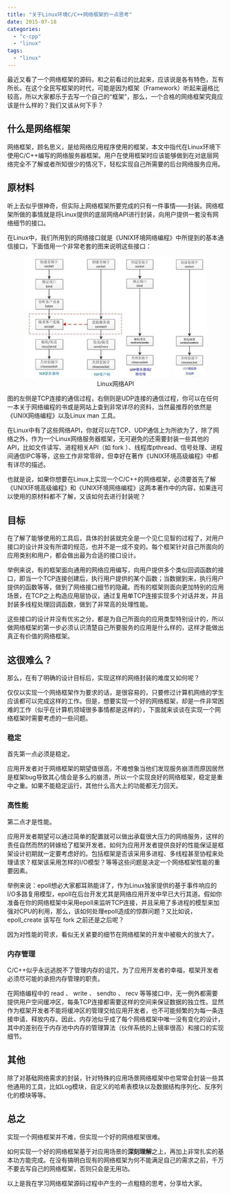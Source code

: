 ```yaml
---
title: "关于Linux环境C/C++网络框架的一点思考"
date: 2015-07-18
categories: 
  - "c-cpp"
  - "linux"
tags: 
  - "linux"
---
```


最近又看了一个网络框架的源码，和之前看过的比起来，应该说是各有特色，互有所长。在这个全民写框架的时代，可能是因为框架（Framework）听起来逼格比较高，所以大家都乐于去写一个自己的“框架”，那么，一个合格的网络框架究竟应该是什么样的？我们又该从何下手？

## 什么是网络框架

网络框架，顾名思义，是给网络应用程序使用的框架，本文中指代在Linux环境下使用C/C++编写的网络服务器框架。用户在使用框架时应该能够做到在对底层网络完全不了解或者所知很少的情况下，轻松实现自己所需要的后台网络服务应用。

## 原材料

听上去似乎很神奇，但实际上网络框架所要完成的只有一件事情——封装。网络框架所做的事情就是将Linux提供的底层网络API进行封装，向用户提供一套没有网络细节的接口。

<!--more-->

在Linux中，我们所用到的网络接口就是《UNIX环境网络编程》中所提到的基本通信接口，下面借用一个非常老套的图来说明这些接口：

<figure style="text-align: center;">
  <img src="/assets/images/showimage-10058343-10009581-022efe34cc941f7b1383e7e0805673f9.jpg" alt="Linux网络API" />
  <figcaption>Linux网络API</figcaption>
</figure>

图的左侧是TCP连接的通信过程，右侧则是UDP连接的通信过程，你可以在任何一本关于网络编程的书或是网站上查到非常详尽的资料，当然最推荐的依然是《UNIX网络编程》以及Linux man 工具。

在Linux中有了这些网络API，你就可以在TCP、UDP通信上为所欲为了，除了网络之外，作为一个Linux网络服务器框架，无可避免的还需要封装一些其他的API，比如文件读写、进程相关API（如 fork ）、线程库pthread、信号处理、进程间通信IPC等等，这些工作非常零碎，但幸好在著作《UNIX环境高级编程》中都有详尽的描述。

也就是说，如果你想要在Linux上实现一个C/C++的网络框架，必须要首先了解《UNIX环境高级编程》和《UNIX环境网络编程》这两本著作中的内容，如果连可以使用的原材料都不了解，又该如何去进行封装呢？

## 目标

在了解了能够使用的工具后，具体的封装就完全是一个见仁见智的过程了，对用户接口的设计并没有所谓的规范，也并不是一成不变的。每个框架针对自己所面向的应用类别和用户，都会做出最为合适的接口设计。

举例来说，有的框架面向通用的网络应用编写，向用户提供多个类似回调函数的接口，即当一个TCP连接创建后，执行用户提供的某个函数；当数据到来，执行用户提供的函数等等，做到了网络接口细节的隐藏。而有的框架则面向更加特别的应用场景，在TCP之上构造应用层协议，通过复用单TCP连接实现多个对话并发，并且封装多线程处理回调函数，做到了非常高的处理性能。

这些接口的设计并没有优劣之分，都是为自己所面向的应用类型特别设计的，所以做网络框架的第一步必须认识清楚自己所要服务的应用是什么样的，这样才能做出真正有价值的网络框架。

## 这很难么？

那么，在有了明确的设计目标后，实现这样的网络封装的难度又如何呢？

仅仅以实现一个网络框架作为要求的话，是很容易的，只要修过计算机网络的学生应该都可以完成这样的工作。但是，想要实现一个好的网络框架，却是一件非常困难的工作（似乎在计算机领域很多事情都是这样的），下面就来谈谈在实现一个网络框架时需要考虑的一些问题。

### 稳定

首先第一点必须是稳定。

应用开发者对于网络框架的期望值很高，不难想象当他们发现服务崩溃而原因居然是框架bug导致其心情会是多么的崩溃，所以一个实现良好的网络框架，稳定是重中之重。如果不能稳定运行，其他什么高大上的功能都无力回天。

### 高性能

第二点才是性能。

应用开发者期望可以通过简单的配置就可以做出承载很大压力的网络服务，这样的责任自然而然的转嫁给了框架开发者。如何为应用开发者提供良好的性能保证是框架设计初期就一定要考虑好的。包括框架是否该采用多进程、多线程甚至协程来处理请求？框架该采用怎样的I/O模型？等等这些问题是决定一个网络框架性能的重要因素。

举例来说：epoll想必大家都耳熟能详了，作为Linux独家提供的基于事件响应的I/O多路复用模型，epoll在后台开发尤其是网络应用开发中早已大行其道。假如你准备在你的网络框架中采用epoll来监听TCP连接，并且采用了多进程的模型来加强对CPU的利用，那么，该如何处理epoll造成的惊群问题？又比如说， epoll\_create 该写在 fork 之前还是之后呢？

因为对性能的苛求，看似无关紧要的细节在网络框架的开发中被极大的放大了。

### 内存管理

C/C++似乎永远逃脱不了管理内存的诅咒，为了应用开发者的幸福，框架开发者必须尽可能的承担内存管理的职责。

在网络编程中的 read 、 write 、 sendto 、 recv 等等接口中，无一例外都需要提供用户空间缓冲区，每条TCP连接都需要这样的空间来保证数据的独立性。显然作为框架开发者不能将缓冲区的管理交给应用开发者，也不可能频繁的为每一条连接申请、释放内存。因此，内存池似乎成了每个网络框架中唯一没有变化的设计，其中的差别在于内存池中内存的管理算法（伙伴系统的上镜率很高）和接口的实现细节。

## 其他

除了对基础网络需求的封装，针对特殊的应用场景网络框架中也常常会封装一些其他通用的工具，比如Log模块，自定义的哈希表模块以及数据结构序列化、反序列化的模块等等。

## 总之

实现一个网络框架并不难，但实现一个好的网络框架很难。

如何实现一个好的网络框架基于对应用场景的**深刻理解**之上，再加上非常扎实的基本功方能完成。在没有搞明白现有的网络框架为何不能满足自己的需求之前，千万不要去写自己的网络框架，否则只会是无用功。

以上是我在学习网络框架源码过程中产生的一点粗糙的思考，分享给大家。
